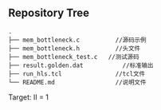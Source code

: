 ## Repository Tree
```
.
├── mem_bottleneck.c          //源码示例
├── mem_bottleneck.h          //头文件
├── mem_bottleneck_test.c   //测试源码
├── result.golden.dat           //标准输出
├── run_hls.tcl               //tcl文件
└── README.md                 //说明文件
```

Target: II = 1